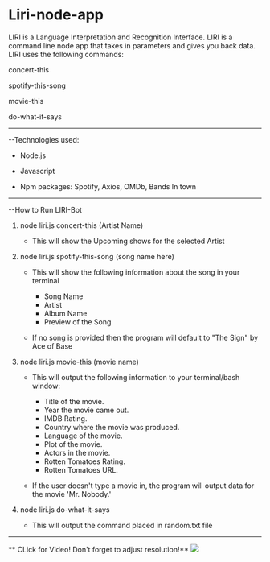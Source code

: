 # Liri-node-app


LIRI is a Language Interpretation and Recognition Interface. LIRI is a command line node app that takes in parameters and gives you back data. LIRI uses the following commands:

   concert-this
     
   spotify-this-song
   
   movie-this
   
   do-what-it-says
   
   ___

--Technologies used:

* Node.js

* Javascript

* Npm packages: Spotify, Axios, OMDb, Bands In town

___

--How to Run LIRI-Bot

1) node liri.js concert-this (Artist Name)
   * This will show the Upcoming shows for the selected Artist

2) node liri.js spotify-this-song (song name here)
   * This will show the following information about the song in your terminal
      - Song Name
      - Artist
      - Album Name
      - Preview of the Song

   * If no song is provided then the program will default to
   "The Sign" by Ace of Base


3) node liri.js movie-this (movie name)

   * This will output the following information to your terminal/bash window:

      - Title of the movie.
      - Year the movie came out.
      - IMDB Rating.
      - Country where the movie was produced.
      - Language of the movie.
      - Plot of the movie.
      -  Actors in the movie.
      -  Rotten Tomatoes Rating.
      -  Rotten Tomatoes URL.
    
    * If the user doesn't type a movie in, the program will output data for the movie 'Mr. Nobody.'

4) node liri.js do-what-it-says

     * This will output the command placed in random.txt file

___
** CLick for Video! Don't forget to adjust resolution!**
[![](https://i.vimeocdn.com/video/746503578.jpg)](https://player.vimeo.com/video/306703692)

